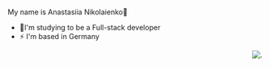### <div align="center">
My name is Anastasiia Nikolaienko🌝
</div>  

- 🌱I'm studying to be a Full-stack developer   
- ⚡ I'm based in Germany                                
<div align="right" >
  
 <img src="https://github.com/user-attachments/assets/bd7f2855-5bd0-4a34-b473-5512062576ec" alt=".">
</div>
